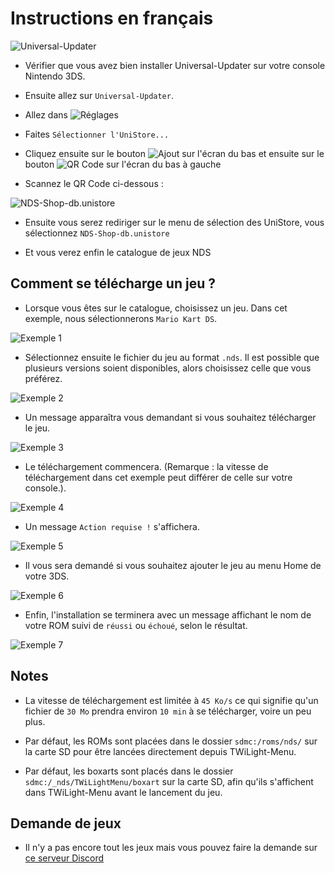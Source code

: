 # Instructions en français

![Universal-Updater](https://raw.githubusercontent.com/TheRinzler65/NDS-Shop-db/main/docs/favicon.ico)

- Vérifier que vous avez bien installer Universal-Updater sur votre console Nintendo 3DS.

- Ensuite allez sur `Universal-Updater`.

- Allez dans ![Réglages](https://github.com/Universal-Team/Universal-Updater/raw/master/assets/gfx/sprites/settings.png)

- Faites `Sélectionner l'UniStore...`

- Cliquez ensuite sur le bouton ![Ajout](https://github.com/Universal-Team/Universal-Updater/raw/master/assets/gfx/sprites/add.png) sur l'écran du bas et ensuite sur le bouton ![QR Code](https://github.com/Universal-Team/Universal-Updater/raw/master/assets/gfx/sprites/qr_code.png) sur l'écran du bas à gauche

- Scannez le QR Code ci-dessous : 


![NDS-Shop-db.unistore](https://github.com/TheRinzler65/NDS-Shop-db/raw/main/qrcode-NDS-Shop-db.unistore.png)


- Ensuite vous serez rediriger sur le menu de sélection des UniStore, vous sélectionnez `NDS-Shop-db.unistore`

- Et vous verez enfin le catalogue de jeux NDS


## Comment se télécharge un jeu ?

- Lorsque vous êtes sur le catalogue, choisissez un jeu. Dans cet exemple, nous sélectionnerons `Mario Kart DS`.

![Exemple 1](https://github.com/TheRinzler65/NDS-Shop-db/raw/main/tutorial/screenshots/exemple1FR.png)

- Sélectionnez ensuite le fichier du jeu au format `.nds`. Il est possible que plusieurs versions soient disponibles, alors choisissez celle que vous préférez.

![Exemple 2](https://github.com/TheRinzler65/NDS-Shop-db/raw/main/tutorial/screenshots/exemple2FR.png)

- Un message apparaîtra vous demandant si vous souhaitez télécharger le jeu.

![Exemple 3](https://github.com/TheRinzler65/NDS-Shop-db/raw/main/tutorial/screenshots/exemple3FR.png)

- Le téléchargement commencera. (Remarque : la vitesse de téléchargement dans cet exemple peut différer de celle sur votre console.).

![Exemple 4](https://github.com/TheRinzler65/NDS-Shop-db/raw/main/tutorial/screenshots/exemple4FR.png)

- Un message `Action requise !` s'affichera.

![Exemple 5](https://github.com/TheRinzler65/NDS-Shop-db/raw/main/tutorial/screenshots/exemple5FR.png)

- Il vous sera demandé si vous souhaitez ajouter le jeu au menu Home de votre 3DS.

![Exemple 6](https://github.com/TheRinzler65/NDS-Shop-db/raw/main/tutorial/screenshots/exemple6FR.png)

- Enfin, l'installation se terminera avec un message affichant le nom de votre ROM suivi de `réussi` ou `échoué`, selon le résultat.

![Exemple 7](https://github.com/TheRinzler65/NDS-Shop-db/raw/main/tutorial/screenshots/exemple7FR.png)


## Notes

- La vitesse de téléchargement est limitée à `45 Ko/s` ce qui signifie qu'un fichier de `30 Mo` prendra environ  `10 min` à se télécharger, voire un peu plus.

- Par défaut, les ROMs sont placées dans le dossier `sdmc:/roms/nds/` sur la carte SD pour être lancées directement depuis TWiLight-Menu.

- Par défaut, les boxarts sont placés dans le dossier `sdmc:/_nds/TWiLightMenu/boxart` sur la carte SD, afin qu'ils s'affichent dans TWiLight-Menu avant le lancement du jeu.

## Demande de jeux

- Il n'y a pas encore tout les jeux mais vous pouvez faire la demande sur [ce serveur Discord](https://discord.gg/tWuMKd8ZHm)